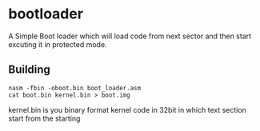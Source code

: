 bootloader
==========

A Simple Boot loader which will load code from next sector and then start excuting it in protected mode.

## Building

```
nasm -fbin -oboot.bin boot_loader.asm
cat boot.bin kernel.bin > boot.img
```

kernel.bin is you binary format kernel code in 32bit in which text section start from the starting
